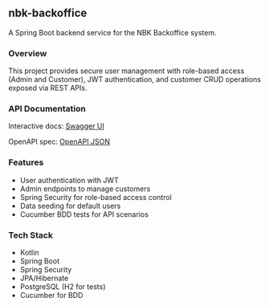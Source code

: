 ## nbk-backoffice

A Spring Boot backend service for the NBK Backoffice system.

### Overview

This project provides secure user management with role-based access (Admin and Customer), JWT authentication, and customer CRUD operations exposed via REST APIs.

### API Documentation

Interactive docs: [Swagger UI](http://localhost:8080/swagger-ui/index.html)

OpenAPI spec: [OpenAPI JSON](http://localhost:8080/v3/api-docs)

### Features

- User authentication with JWT
- Admin endpoints to manage customers
- Spring Security for role-based access control
- Data seeding for default users
- Cucumber BDD tests for API scenarios

### Tech Stack

- Kotlin
- Spring Boot
- Spring Security
- JPA/Hibernate
- PostgreSQL (H2 for tests)
- Cucumber for BDD